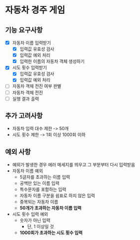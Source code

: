 # 자동차 경주 게임

## 기능 요구사항

- [x] 자동차 이름 입력받기
  - [x] 입력값 유효성 검사
  - [x] 입력값 예외 처리
  - [x] 입력한 이름의 자동차 객체 생성하기
- [x] 시도 횟수 입력받기
  - [x] 입력값 유효성 검사
  - [x] 입력값 예외 처리
- [ ] 자동차 객체 전진 여부 판별
- [ ] 자동차 객체 전진
- [ ] 실행 결과 출력

## 추가 고려사항

- 자동차 입력 대수 제한 -> 50개
- 시도 횟수 제한 -> 1회 이상 1000회 이하

## 예외 사항

- 예외가 발생한 경우 에러 메세지를 띄우고 그 부분부터 다시 입력받음
- 자동차 이름 예외
  - 5글자를 초과하는 이름 입력
  - 공백만 있는 이름 입력
  - 특수문자를 포함하는 입력
  - 자동차 이름 구분을 쉼표로 하지 않은 입력
  - 중복되는 자동차 이름
  - **50개가 초과하는 자동차 이름 입력**
- 시도 횟수 입력 예외
  - 숫자가 아닌 입력
    - 단, 1 이상일 것
  - **1000회가 초과하는 시도 횟수 입력**
